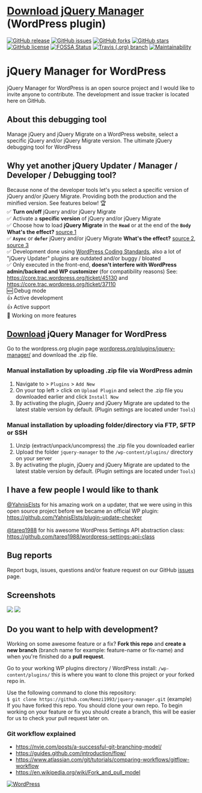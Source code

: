 # [Download jQuery Manager](https://downloads.wordpress.org/plugin/jquery-manager.zip) (WordPress plugin)

[![GitHub release](https://img.shields.io/github/release/Remzi1993/jquery-manager.svg)](https://github.com/Remzi1993/jquery-manager/releases/latest)
[![GitHub issues](https://img.shields.io/github/issues/Remzi1993/jquery-manager.svg)](https://github.com/Remzi1993/jquery-manager/issues)
[![GitHub forks](https://img.shields.io/github/forks/Remzi1993/jquery-manager.svg)](https://github.com/Remzi1993/jquery-manager/network/members)
[![GitHub stars](https://img.shields.io/github/stars/Remzi1993/jquery-manager.svg)](https://github.com/Remzi1993/jquery-manager/stargazers)
[![GitHub license](https://img.shields.io/badge/license-GPLv3-blue.svg)](https://github.com/Remzi1993/jquery-manager/blob/master/LICENSE)
[![FOSSA Status](https://app.fossa.com/api/projects/git%2Bgithub.com%2FRemzi1993%2Fjquery-manager.svg?type=shield)](https://app.fossa.com/projects/git%2Bgithub.com%2FRemzi1993%2Fjquery-manager?ref=badge_shield)
[![Travis (.org) branch](https://img.shields.io/travis/Remzi1993/jquery-manager/master.svg)](https://travis-ci.org/Remzi1993/jquery-manager)
[![Maintainability](https://api.codeclimate.com/v1/badges/3dab8e92324e8227109e/maintainability)](https://codeclimate.com/github/Remzi1993/jquery-manager/maintainability)

# jQuery Manager for WordPress

jQuery Manager for WordPress is an open source project and I would like to invite anyone to contribute. The development and issue tracker is located here on GitHub.

## About this debugging tool

Manage jQuery and jQuery Migrate on a WordPress website, select a specific jQuery and/or jQuery Migrate version. The ultimate jQuery debugging tool for WordPress

## Why yet another jQuery Updater / Manager / Developer / Debugging tool?

Because none of the developer tools let's you select a specific version of jQuery and/or jQuery Migrate. Providing both the production and the minified version. See features below! :trophy:<br>
:white_check_mark: **Turn on/off** jQuery and/or jQuery Migrate<br>
:white_check_mark: Activate a **specific version** of jQuery and/or jQuery Migrate<br>
:white_check_mark: Choose how to load **jQuery Migrate** in the **`Head`** or at the end of the **`Body`** **What's the effect?** [source 1](https://flaviocopes.com/javascript-async-defer/)<br>
:white_check_mark: **`Async`** or **`defer`** jQuery and/or jQuery Migrate **What's the effect?** [source 2](https://www.growingwiththeweb.com/2014/02/async-vs-defer-attributes.html), [source 3](https://bitsofco.de/async-vs-defer/)<br>
:white_check_mark: Development done using [WordPress Coding Standards](https://make.wordpress.org/core/handbook/best-practices/coding-standards/), also a lot of "jQuery Updater" plugins are outdated and/or buggy / bloated<br>
:white_check_mark: Only executed in the front-end, **doesn't interfere with WordPress admin/backend and WP customizer** (for compatibility reasons) See: https://core.trac.wordpress.org/ticket/45130 and https://core.trac.wordpress.org/ticket/37110 <br>
:new: Debug mode<br>
:thumbsup: Active development<br>
:thumbsup: Active support<br>
:arrows_counterclockwise: Working on more features

## [Download](https://downloads.wordpress.org/plugin/jquery-manager.zip) jQuery Manager for WordPress
Go to the wordpress.org plugin page [wordpress.org/plugins/jquery-manager/](https://wordpress.org/plugins/jquery-manager/) and download the .zip file.

### Manual installation by uploading .zip file via WordPress admin

1. Navigate to > `Plugins` > `Add New`
2. On your top left > click on `Upload Plugin` and select the .zip file you downloaded earlier and click `Install Now`
3. By activating the plugin, jQuery and jQuery Migrate are updated to the latest stable version by default. (Plugin settings are located under `Tools`)

### Manual installation by uploading folder/directory via FTP, SFTP or SSH

1. Unzip (extract/unpack/uncompress) the .zip file you downloaded earlier
2. Upload the folder `jquery-manager` to the `/wp-content/plugins/` directory on your server
3. By activating the plugin, jQuery and jQuery Migrate are updated to the latest stable version by default.
   (Plugin settings are located under `Tools`)

## I have a few people I would like to thank

[@YahnisElsts](https://github.com/YahnisElsts) for his amazing work on a updater, that we were using in this
open source project before we became an official WP plugin:<br> https://github.com/YahnisElsts/plugin-update-checker <br><br>
[@tareq1988](https://github.com/tareq1988) for his awesome WordPress Settings API abstraction class:<br> https://github.com/tareq1988/wordpress-settings-api-class <br>

## Bug reports

Report bugs, issues, questions and/or feature request on our GitHub
[issues](https://github.com/Remzi1993/jquery-manager/issues) page.

## Screenshots

<img src="https://ps.w.org/jquery-manager/assets/screenshot-1.png">
<img src="https://ps.w.org/jquery-manager/assets/screenshot-2.png">

## Do you want to help with development?

Working on some awesome feature or a fix? **Fork this repo** and **create a new branch** (branch name for example: feature-name or fix-name) and when you're finished do a **pull request**.

Go to your working WP plugins directory / WordPress install: `/wp-content/plugins/` this is where you want to clone this project or your forked repo in.<br>

Use the following command to clone this repository:<br>
`$ git clone https://github.com/Remzi1993/jquery-manager.git` (example)
If you have forked this repo. You should clone your own repo. To begin working on your feature or fix you should create a branch, this will be easier for us to check your pull request later on.

### Git workflow explained ###
- https://nvie.com/posts/a-successful-git-branching-model/
- https://guides.github.com/introduction/flow/
- https://www.atlassian.com/git/tutorials/comparing-workflows/gitflow-workflow
- https://en.wikipedia.org/wiki/Fork_and_pull_model

[![WordPress](https://forthebadge.com/images/badges/built-with-wordpress.svg)](https://wordpress.org)

